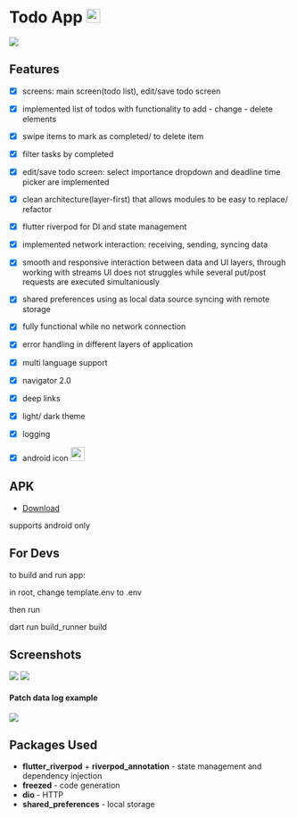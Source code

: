 # Todo App <img src="https://github.com/Sotonka/yandex_flutter_task/blob/2-Jason-Statham/INFO/images/0.png" width="25" />
<img src="https://github.com/Sotonka/yandex_flutter_task/blob/2-Jason-Statham/INFO/images/1.png">

## Features
- [x] screens: main screen(todo list), edit/save todo screen
      
- [x] implemented list of todos with functionality to add - change - delete elements
      
- [x] swipe items to mark as completed/ to delete item
      
- [x] filter tasks by completed
      
- [x] edit/save todo screen: select importance dropdown and deadline time picker are implemented
      
- [x] clean architecture(layer-first) that allows modules to be easy to replace/ refactor
      
- [x] flutter riverpod for DI and state management
      
- [x] implemented network interaction: receiving, sending, syncing data
      
- [x] smooth and responsive interaction between data and UI layers, through working with streams UI does not struggles while several put/post requests are executed simultaniously
      
- [x] shared preferences using as local data source syncing with remote storage
      
- [x] fully functional while no network connection
      
- [x] error handling in different layers of application
      
- [x] multi language support

- [x] navigator 2.0

- [x] deep links
      
- [x] light/ dark theme
      
- [x] logging
      
- [x] android icon <img src="https://github.com/Sotonka/yandex_flutter_task/blob/2-Jason-Statham/INFO/images/0.png" width="25" />

## APK
- [Download](https://github.com/Sotonka/yandex_flutter_task/raw/2-Jason-Statham/INFO/app-release.apk)

supports android only

## For Devs

to build and run app:

in root, change template.env to .env

then run

dart run build_runner build

## Screenshots
<img src="https://github.com/Sotonka/yandex_flutter_task/blob/2-Jason-Statham/INFO/images/2.png">
<img src="https://github.com/Sotonka/yandex_flutter_task/blob/2-Jason-Statham/INFO/images/3.png">

#### Patch data log example
<img src="https://github.com/Sotonka/yandex_flutter_task/blob/2-Jason-Statham/INFO/images/4.png">

## Packages Used
- **flutter_riverpod** + **riverpod_annotation** - state management and dependency injection
- **freezed** - code generation
- **dio** - HTTP
- **shared_preferences** - local storage
  
 
